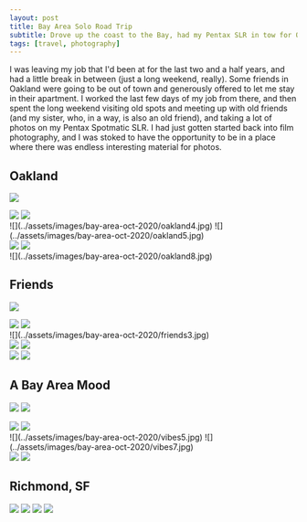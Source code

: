 ```yaml
---
layout: post
title: Bay Area Solo Road Trip
subtitle: Drove up the coast to the Bay, had my Pentax SLR in tow for Oakland and SF times.
tags: [travel, photography]
---
```


I was leaving my job that I'd been at for the last two and a half years, and had a little break in between (just a long weekend, really). Some friends in Oakland were going to be out of town and generously offered to let me stay in their apartment. I worked the last few days of my job from there, and then spent the long weekend visiting old spots and meeting up with old friends (and my sister, who, in a way, is also an old friend), and taking a lot of photos on my Pentax Spotmatic SLR. I had just gotten started back into film photography, and I was stoked to have the opportunity to be in a place where there was endless interesting material for photos.

## Oakland

![](../assets/images/bay-area-oct-2020/oakland1.jpg)
<section class="portrait-img-group">
  <img src="../assets/images/bay-area-oct-2020/oakland2.jpg"/>
  <img src="../assets/images/bay-area-oct-2020/oakland3.jpg"/>
</section>
![](../assets/images/bay-area-oct-2020/oakland4.jpg)
![](../assets/images/bay-area-oct-2020/oakland5.jpg)
<section class="portrait-img-group">
<img src="../assets/images/bay-area-oct-2020/oakland6.jpg"/>
<img src="../assets/images/bay-area-oct-2020/oakland7.jpg"/>
</section>
![](../assets/images/bay-area-oct-2020/oakland8.jpg)

## Friends

![](../assets/images/bay-area-oct-2020/friends1.jpg)
<section class="portrait-img-group">
  <img src="../assets/images/bay-area-oct-2020/friends4.jpg"/>
  <img src="../assets/images/bay-area-oct-2020/friends2.jpg"/>
</section>
![](../assets/images/bay-area-oct-2020/friends3.jpg)
<section class="portrait-img-group">
  <img src="../assets/images/bay-area-oct-2020/friends6.jpg"/>
  <img src="../assets/images/bay-area-oct-2020/friends7.jpg"/>
</section>
<section class="portrait-img-group">
  <img src="../assets/images/bay-area-oct-2020/friends5.jpg"/>
  <img src="../assets/images/bay-area-oct-2020/friends8.jpg"/>
</section>


## A Bay Area Mood

![](../assets/images/bay-area-oct-2020/vibes2.jpg)
![](../assets/images/bay-area-oct-2020/vibes3.jpg)
<section class="portrait-img-group">
  <img src="../assets/images/bay-area-oct-2020/vibes1.jpg"/>
  <img src="../assets/images/bay-area-oct-2020/vibes6.jpg"/>
</section>
![](../assets/images/bay-area-oct-2020/vibes5.jpg)
![](../assets/images/bay-area-oct-2020/vibes7.jpg)
<section class="portrait-img-group">
  <img src="../assets/images/bay-area-oct-2020/vibes4.jpg"/>
  <img src="../assets/images/bay-area-oct-2020/vibes9.jpg"/>
</section>

## Richmond, SF

![](../assets/images/bay-area-oct-2020/richmond4.jpg)
![](../assets/images/bay-area-oct-2020/richmond1.jpg)
![](../assets/images/bay-area-oct-2020/richmond2.jpg)
![](../assets/images/bay-area-oct-2020/richmond3.jpg)
